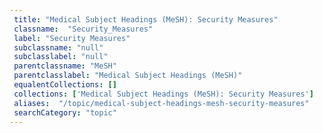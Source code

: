 ```yaml
--- 
 title: "Medical Subject Headings (MeSH): Security Measures" 
 classname:  "Security_Measures" 
 label: "Security Measures" 
 subclassname: "null" 
 subclasslabel: "null" 
 parentclassname: "MeSH" 
 parentclasslabel: "Medical Subject Headings (MeSH)" 
 equalentCollections: [] 
 collections: ['Medical Subject Headings (MeSH): Security Measures']
 aliases:  "/topic/medical-subject-headings-mesh-security-measures"  
 searchCategory: "topic" 
---
```

